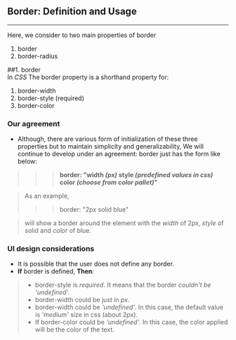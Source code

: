 ## Border: Definition and Usage
--- 

Here, we consider to two main properties of border  

1. border
2. border-radius  
  

##1. border  
In *CSS* The border property is a shorthand property for:

1. border-width
2. border-style (required)
3. border-color

### Our agreement  

- Although, there are various form of initialization of these three properties 
  but to maintain simplicity and generalizability, We will continue to develop under
  an agreement: border just has the form like below:  
>>>  **border: "width *(px)*  style *(predefined values in css)*  color *(choose from color pallet)*"**

> As an example,   
>>> border: "2px solid blue"   

> will show a border around the element with the *width* of 2px,
*style* of solid and *color* of blue.


### UI design considerations

- It is possible that the user does not define any border.
- **If** border is defined, **Then**:
> - border-style is *required*. It means that the border *couldn't be 'undefined'.* 
> - border-width could be just in *px*.
> - border-width could be *'undefined'*. In this case, the default value is *'medium'* size in css (about 2px).
> - If border-color could be *'undefined'*. In this case, the color applied will be the color of the text.  

   